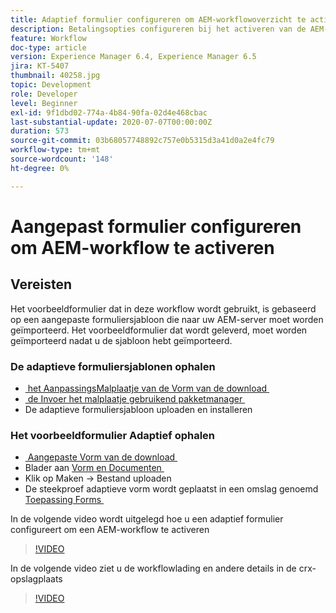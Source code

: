 ```yaml
---
title: Adaptief formulier configureren om AEM-workflowoverzicht te activeren
description: Betalingsopties configureren bij het activeren van de AEM-workflow bij het verzenden van formulieren
feature: Workflow
doc-type: article
version: Experience Manager 6.4, Experience Manager 6.5
jira: KT-5407
thumbnail: 40258.jpg
topic: Development
role: Developer
level: Beginner
exl-id: 9f1dbd02-774a-4b84-90fa-02d4e468cbac
last-substantial-update: 2020-07-07T00:00:00Z
duration: 573
source-git-commit: 03b68057748892c757e0b5315d3a41d0a2e4fc79
workflow-type: tm+mt
source-wordcount: '148'
ht-degree: 0%

---
```


# Aangepast formulier configureren om AEM-workflow te activeren

## Vereisten

Het voorbeeldformulier dat in deze workflow wordt gebruikt, is gebaseerd op een aangepaste formuliersjabloon die naar uw AEM-server moet worden geïmporteerd. Het voorbeeldformulier dat wordt geleverd, moet worden geïmporteerd nadat u de sjabloon hebt geïmporteerd.

### De adaptieve formuliersjablonen ophalen

* [&#x200B; het AanpassingsMalplaatje van de Vorm van de download &#x200B;](assets/af-form-template.zip)
* [&#x200B; de Invoer het malplaatje gebruikend pakketmanager &#x200B;](http://localhost:4502/crx/packmgr/index.jsp)
* De adaptieve formuliersjabloon uploaden en installeren

### Het voorbeeldformulier Adaptief ophalen

* [&#x200B; Aangepaste Vorm van de download &#x200B;](assets/peak-application-form.zip)
* Blader aan [&#x200B; Vorm en Documenten &#x200B;](http://localhost:4502/aem/forms.html/content/dam/formsanddocuments)
* Klik op Maken -> Bestand uploaden
* De steekproef adaptieve vorm wordt geplaatst in een omslag genoemd [&#x200B; Toepassing Forms &#x200B;](http://localhost:4502/aem/forms.html/content/dam/formsanddocuments/applicationforms)

In de volgende video wordt uitgelegd hoe u een adaptief formulier configureert om een AEM-workflow te activeren
>[!VIDEO](https://video.tv.adobe.com/v/40258?quality=12&learn=on)

In de volgende video ziet u de workflowlading en andere details in de crx-opslagplaats

>[!VIDEO](https://video.tv.adobe.com/v/40259?quality=12&learn=on)
